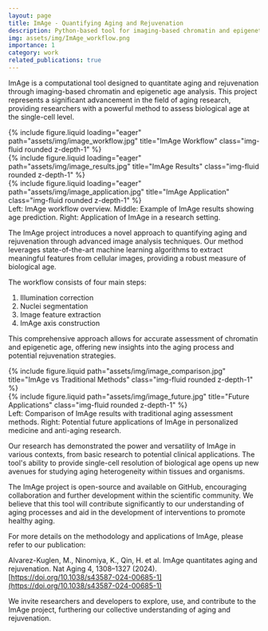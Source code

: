 ```yaml
---
layout: page
title: ImAge - Quantifying Aging and Rejuvenation
description: Python-based tool for imaging-based chromatin and epigenetic age analysis
img: assets/img/ImAge_workflow.png
importance: 1
category: work
related_publications: true
---
```


ImAge is a computational tool designed to quantitate aging and rejuvenation through imaging-based chromatin and epigenetic age analysis. This project represents a significant advancement in the field of aging research, providing researchers with a powerful method to assess biological age at the single-cell level.

<div class="row">
    <div class="col-sm mt-3 mt-md-0">
        {% include figure.liquid loading="eager" path="assets/img/image_workflow.jpg" title="ImAge Workflow" class="img-fluid rounded z-depth-1" %}
    </div>
    <div class="col-sm mt-3 mt-md-0">
        {% include figure.liquid loading="eager" path="assets/img/image_results.jpg" title="ImAge Results" class="img-fluid rounded z-depth-1" %}
    </div>
    <div class="col-sm mt-3 mt-md-0">
        {% include figure.liquid loading="eager" path="assets/img/image_application.jpg" title="ImAge Application" class="img-fluid rounded z-depth-1" %}
    </div>
</div>
<div class="caption">
    Left: ImAge workflow overview. Middle: Example of ImAge results showing age prediction. Right: Application of ImAge in a research setting.
</div>

The ImAge project introduces a novel approach to quantifying aging and rejuvenation through advanced image analysis techniques. Our method leverages state-of-the-art machine learning algorithms to extract meaningful features from cellular images, providing a robust measure of biological age.

The workflow consists of four main steps:

1. Illumination correction
2. Nuclei segmentation
3. Image feature extraction
4. ImAge axis construction

This comprehensive approach allows for accurate assessment of chromatin and epigenetic age, offering new insights into the aging process and potential rejuvenation strategies.

<div class="row justify-content-sm-center">
    <div class="col-sm-8 mt-3 mt-md-0">
        {% include figure.liquid path="assets/img/image_comparison.jpg" title="ImAge vs Traditional Methods" class="img-fluid rounded z-depth-1" %}
    </div>
    <div class="col-sm-4 mt-3 mt-md-0">
        {% include figure.liquid path="assets/img/image_future.jpg" title="Future Applications" class="img-fluid rounded z-depth-1" %}
    </div>
</div>
<div class="caption">
    Left: Comparison of ImAge results with traditional aging assessment methods. Right: Potential future applications of ImAge in personalized medicine and anti-aging research.
</div>

Our research has demonstrated the power and versatility of ImAge in various contexts, from basic research to potential clinical applications. The tool's ability to provide single-cell resolution of biological age opens up new avenues for studying aging heterogeneity within tissues and organisms.

The ImAge project is open-source and available on GitHub, encouraging collaboration and further development within the scientific community. We believe that this tool will contribute significantly to our understanding of aging processes and aid in the development of interventions to promote healthy aging.

For more details on the methodology and applications of ImAge, please refer to our publication:

Alvarez-Kuglen, M., Ninomiya, K., Qin, H. et al. ImAge quantitates aging and rejuvenation. Nat Aging 4, 1308–1327 (2024). [https://doi.org/10.1038/s43587-024-00685-1](https://doi.org/10.1038/s43587-024-00685-1)

We invite researchers and developers to explore, use, and contribute to the ImAge project, furthering our collective understanding of aging and rejuvenation.
